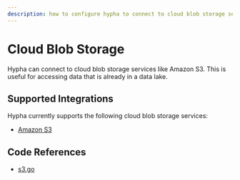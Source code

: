 ```yaml
---
description: how to configure hypha to connect to cloud blob storage services like Amazon S3.
---
```


# Cloud Blob Storage

Hypha can connect to cloud blob storage services like Amazon S3. This is useful for accessing data that is already in a data lake.

## Supported Integrations

Hypha currently supports the following cloud blob storage services:

- [Amazon S3](amazon-s3.md)

## Code References

- [s3.go](https://github.com/hyphasql/hypha/blob/main/internal/engine/s3.go)
